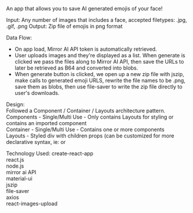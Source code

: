 An app that allows you to save AI generated emojis of your face!

Input: Any number of images that includes a face, accepted filetypes: .jpg, .gif, .png
Output: Zip file of emojis in png format

Data Flow:

- On app load, Mirror AI API token is automatically retrieved. <br />
- User uploads images and they're displayed as a list. When generate is clicked we pass the files along to Mirror AI API, then   save the URLs to later be retrieved as B64 and converted into blobs. 
- When generate button is clicked, we open up a new zip file with jszip, make calls to generated emoji URLS, rewrite the file     names to be .png, save them as blobs, then use file-saver to write the zip file directly to user's downloads. 


Design: <br />
Followed a Component / Container / Layouts architecture pattern. <br />
Components - Single/Multi Use - Only contains Layouts for styling or contains an imported component <br />
Container - Single/Multi Use - Contains one or more components <br />
Layouts - Styled div with children props (can be customized for more declarative syntax, ie: <Column/> or <Row/> <br />

Technology Used:
create-react-app <br />
react.js <br />
node.js <br />
mirror ai API <br />
material-ui <br />
jszip <br />
file-saver <br />
axios <br />
react-images-upload <br />
